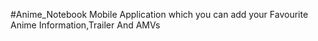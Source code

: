 #Anime_Notebook
Mobile Application which you can add your Favourite Anime Information,Trailer And AMVs

